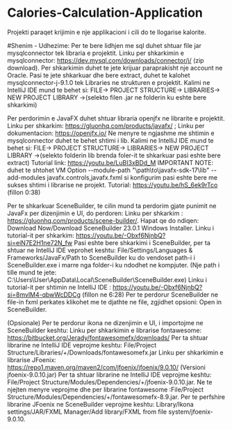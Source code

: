 # Calories-Calculation-Application
Projekti paraqet krijimin e nje applikacioni i cili do te llogarise kalorite.



#Shenim - Udhezime:
Per te bere lidhjen me sql duhet shtuar file jar mysqlconnector tek libraria e projektit. 
Linku per shkarkimin e mysqlconnector: https://dev.mysql.com/downloads/connector/j/ (zip download). Per shkarkimin duhet te jete krijuar paraprakisht nje account ne Oracle. 
Pasi te jete shkarkuar dhe bere extract, duhet te kalohet mysqlconnector-j-9.1.0 tek Libraries ne strukturen e projektit. 
Kalimi ne IntelliJ IDE mund te behet si: FILE-> PROJECT STRUCTURE-> LIBRARIES-> NEW PROJECT LIBRARY ->(selekto filen .jar ne folderin ku eshte bere shkarkimi)

Per perdorimin e JavaFX duhet shtuar libraria openjfx ne librarite e projektit. 
Linku per shkarkim: https://gluonhq.com/products/javafx/ ; 
Linku per dokumentacion: https://openjfx.io/
Ne menyre te ngjashme me shtimin e mysqlconnector duhet te behet shtimi i lib. Kalimi ne IntelliJ IDE mund te behet si: FILE-> PROJECT STRUCTURE-> LIBRARIES-> NEW PROJECT LIBRARY ->(selekto folderin lib brenda foler-it te shkarkuar pasi eshte bere extract)
Tutorial link: https://youtu.be/LuBI3xBDd_M
IMPORTANT NOTE: duhet te shtohet VM Option --module-path "\path\to\javafx-sdk-17\lib" --add-modules javafx.controls,javafx.fxml  si konfigurim pasi eshte bere me sukses shtimi i librarise ne projekt. Tutorial: https://youtu.be/hS_6ek9rTco (fillon 0:38)

Per te shkarkuar SceneBuilder, te cilin mund ta perdorim gjate punimit ne JavaFx per dizenjimin e UI, do perdoren:
Linku per shkarkim : https://gluonhq.com/products/scene-builder/. Hapat qe do ndiqen: Download Now/Download SceneBuilder 23.0.1 Windows Installer.
Linku i tutorial-it per shkarkim: https://youtu.be/-Obxf6NjnbQ?si=eiN7E2H1ne72N_fw
Pasi eshte bere shkarkimi i SceneBuilder, per ta shtuar ne IntelliJ IDE veprohet keshtu: File/Settings/Languages & Frameworks/JavaFx/Path to SceneBuilder ku do vendoset path-i i SceneBuilder.exe i marre nga folder-i ku ndodhet ne kompjuter. (Nje path i tille mund te jete: C:\Users\User\AppData\Local\SceneBuilder\SceneBuilder.exe)
Linku i tutorial-it per shtimin ne IntelliJ IDE : https://youtu.be/-Obxf6NjnbQ?si=8mvlM4-qbwWcDDCg (fillon ne 6:28)
Per te perdorur SceneBuilder ne file-in fxml perkates klikohet me te djathte ne file, zgjidhet opsioni: Open in SceneBuilder.

(Opsionale)
Per te perdorur ikona ne dizenjimin e UI, i importojme ne SceneBuilder keshtu:
Linku per shkarkimin e librarise fontawesome: https://bitbucket.org/Jerady/fontawesomefx/downloads/
Per ta shtuar librarine ne IntelliJ IDE veprojme keshtu: File/Project Structure/Libraries/+/Downloads/fontawesomefx.jar
Linku per shkarkimin e librarise JFoenix: https://repo1.maven.org/maven2/com/jfoenix/jfoenix/9.0.10/ (Versioni jfoenix-9.0.10.jar)
Per ta shtuar librarine ne IntelliJ IDE veprojme keshtu: File/Project Structure/Modules/Dependencies/+/jfoenix-9.0.10.jar. 
Ne te njejten menyre veprojme dhe per librarine fontawesome :File/Project Structure/Modules/Dependencies/+/fontawesomefx-8.9.jar. 
Per te perfshire librarine JFoenix ne SceneBuilder veprojme keshtu: Library/Ikona settings/JAR/FXML Manager/Add library/FXML from file system/jfoenix-9.0.10.

